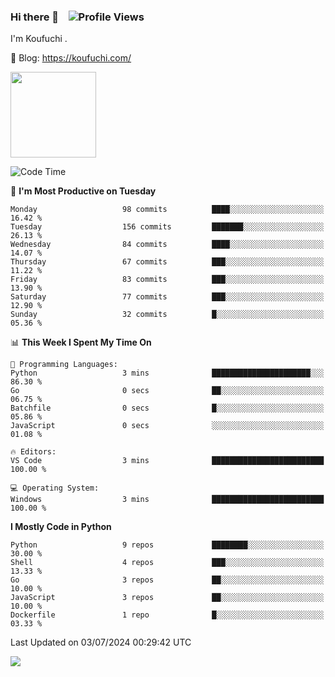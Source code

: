 ### Hi there 👋 &nbsp;&nbsp; ![Profile Views](https://komarev.com/ghpvc/?username=Koufuchi&base=200)

I'm Koufuchi . 

📔 Blog: <https://koufuchi.com/>

<img align="" height="137px" src="https://github-readme-stats-seven-nu-30.vercel.app/api?username=Koufuchi&hide=issues,contribs&hide_rank=true&show_icons=true&line_height=21&theme=radical&locale=en" />
<!-- <img align="" height="137px" src="https://github-readme-stats-seven-nu-30.vercel.app/api/top-langs/?username=Koufuchi&layout=compact&hide=blade,html,css,pug,scss&theme=radical&locale=en" /> -->

<!--START_SECTION:waka-->
![Code Time](http://img.shields.io/badge/Code%20Time-626%20hrs%2027%20mins-blue)

📅 **I'm Most Productive on Tuesday** 

```text
Monday                   98 commits          ████░░░░░░░░░░░░░░░░░░░░░   16.42 % 
Tuesday                  156 commits         ███████░░░░░░░░░░░░░░░░░░   26.13 % 
Wednesday                84 commits          ████░░░░░░░░░░░░░░░░░░░░░   14.07 % 
Thursday                 67 commits          ███░░░░░░░░░░░░░░░░░░░░░░   11.22 % 
Friday                   83 commits          ███░░░░░░░░░░░░░░░░░░░░░░   13.90 % 
Saturday                 77 commits          ███░░░░░░░░░░░░░░░░░░░░░░   12.90 % 
Sunday                   32 commits          █░░░░░░░░░░░░░░░░░░░░░░░░   05.36 % 
```


📊 **This Week I Spent My Time On** 

```text
💬 Programming Languages: 
Python                   3 mins              ██████████████████████░░░   86.30 % 
Go                       0 secs              ██░░░░░░░░░░░░░░░░░░░░░░░   06.75 % 
Batchfile                0 secs              █░░░░░░░░░░░░░░░░░░░░░░░░   05.86 % 
JavaScript               0 secs              ░░░░░░░░░░░░░░░░░░░░░░░░░   01.08 % 

🔥 Editors: 
VS Code                  3 mins              █████████████████████████   100.00 % 

💻 Operating System: 
Windows                  3 mins              █████████████████████████   100.00 % 
```

**I Mostly Code in Python** 

```text
Python                   9 repos             ████████░░░░░░░░░░░░░░░░░   30.00 % 
Shell                    4 repos             ███░░░░░░░░░░░░░░░░░░░░░░   13.33 % 
Go                       3 repos             ██░░░░░░░░░░░░░░░░░░░░░░░   10.00 % 
JavaScript               3 repos             ██░░░░░░░░░░░░░░░░░░░░░░░   10.00 % 
Dockerfile               1 repo              █░░░░░░░░░░░░░░░░░░░░░░░░   03.33 % 
```




 Last Updated on 03/07/2024 00:29:42 UTC
<!--END_SECTION:waka-->

![](https://hit.yhype.me/github/profile?user_id=46078832)
